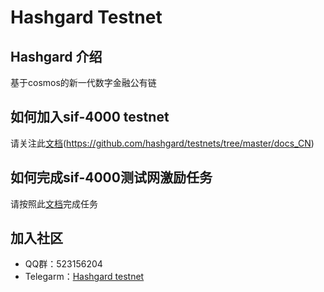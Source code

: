 # Hashgard Testnet
## Hashgard 介绍
基于cosmos的新一代数字金融公有链

## 如何加入sif-4000 testnet

请关注此[文档](https://github.com/hashgard/testnets/tree/master/docs_CN)(https://github.com/hashgard/testnets/tree/master/docs_CN)

## 如何完成sif-4000测试网激励任务

请按照此[文档](https://github.com/hashgard/testnets/tree/master/sif/sif-4000)完成任务



## 加入社区
- QQ群：523156204
- Telegarm：[Hashgard testnet](https://t.me/joinchat/Gad-lBM6ne2s03toAz0WMg)

